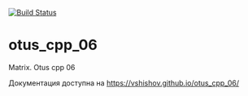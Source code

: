 [![Build Status](
  https://api.travis-ci.org/vshishov/otus_cpp_06.svg?branch=master
)](https://travis-ci.org/github/vshishov/otus_cpp_06)

# otus_cpp_06
Matrix. Otus cpp 06

Документация доступна на <https://vshishov.github.io/otus_cpp_06/>